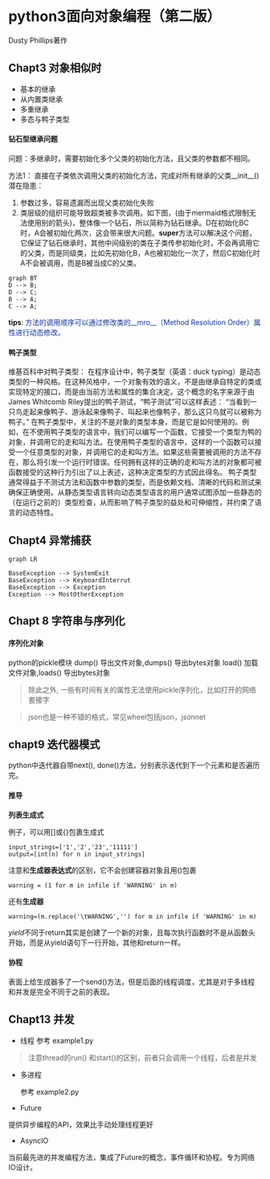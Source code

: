 # python3面向对象编程（第二版）

Dusty Phillips著作

## Chapt3 对象相似时

- 基本的继承
- 从内置类继承
- 多重继承
- 多态与鸭子类型

#### 钻石型继承问题

问题：多继承时，需要初始化多个父类的初始化方法，且父类的参数都不相同。

方法1： 直接在子类依次调用父类的初始化方法，完成对所有继承的父类__init__()
潜在隐患：
1. 参数过多，容易遗漏而出现父类初始化失败
2. 类层级的组织可能导致超类被多次调用。如下图，(由于mermaid格式限制无法使用别的箭头)，整体像一个钻石，所以简称为钻石继承。D在初始化BC时，A会被初始化两次，这会带来很大问题。**super**方法可以解决这个问题，它保证了钻石继承时，其他中间级别的类在子类传参初始化时，不会再调用它的父类，而是同级类，比如先初始化B，A也被初始化一次了，然后C初始化时A不会被调用，而是B被当成C的父类。

```mermaid
graph BT
D --> B;
D --> C;
B --> A;
C --> A;

```

**tips**: <font color="#123499">方法的调用顺序可以通过修改类的__mro__（Method Resolution Order）属性进行动态修改。</font>

#### 鸭子类型

维基百科中对鸭子类型：
在程序设计中，鸭子类型（英语：duck typing）是动态类型的一种风格。在这种风格中，一个对象有效的语义，不是由继承自特定的类或实现特定的接口，而是由当前方法和属性的集合决定。这个概念的名字来源于由James Whitcomb Riley提出的鸭子测试，“鸭子测试”可以这样表述：
“当看到一只鸟走起来像鸭子、游泳起来像鸭子、叫起来也像鸭子，那么这只鸟就可以被称为鸭子。”
在鸭子类型中，关注的不是对象的类型本身，而是它是如何使用的。例如，在不使用鸭子类型的语言中，我们可以编写一个函数，它接受一个类型为鸭的对象，并调用它的走和叫方法。在使用鸭子类型的语言中，这样的一个函数可以接受一个任意类型的对象，并调用它的走和叫方法。如果这些需要被调用的方法不存在，那么将引发一个运行时错误。任何拥有这样的正确的走和叫方法的对象都可被函数接受的这种行为引出了以上表述，这种决定类型的方式因此得名。
鸭子类型通常得益于不测试方法和函数中参数的类型，而是依赖文档、清晰的代码和测试来确保正确使用。从静态类型语言转向动态类型语言的用户通常试图添加一些静态的（在运行之前的）类型检查，从而影响了鸭子类型的益处和可伸缩性，并约束了语言的动态特性。

## Chapt4 异常捕获

```mermaid
graph LR

BaseException --> SystemExit
BaseException --> KeyboardInterrut
BaseException --> Exception
Exception --> MostOtherException

```

## Chapt 8 字符串与序列化

#### 序列化对象

python的pickle模块
dump() 导出文件对象,dumps() 导出bytes对象 
load() 加载文件对象,loads() 导出bytes对象

> 除此之外, 一些有时间有关的属性无法使用pickle序列化，比如打开的网络套接字

> json也是一种不错的格式，常见wheel包括json，jsonnet

## chapt9 迭代器模式

python中迭代器自带next(), done()方法，分别表示迭代到下一个元素和是否遍历完。

#### 推导

**列表生成式**

例子，可以用[]或{}包裹生成式
```
input_strings=['1','2','23','11111']
output=[int(n) for n in input_strings]
```

注意和**生成器表达式**的区别，它不会创建容器对象且用()包裹
```
warning = (1 for m in infile if 'WARNING' in m)
```

还有**生成器**
````
warning=(m.replace('\tWARNING','') for m in infile if 'WARNING' in m)
````
*yield*不同于return其实是创建了一个新的对象，且每次执行函数时不是从函数头开始，而是从yield语句下一行开始，其他和return一样。

#### 协程
表面上给生成器多了一个send()方法，但是后面的线程调度，尤其是对于多线程和并发是完全不同于之前的表现。



## Chapt13 并发

- 线程 
    参考 example1.py
> 注意thread的run() 和start()的区别，前者只会调用一个线程，后者是并发

- 多进程

    参考 example2.py

- Future

提供异步编程的API，效果比手动处理线程更好

- AsyncIO

当前最先进的并发编程方法，集成了Future的概念，事件循环和协程。专为网络IO设计。
